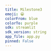 ```yaml
---
title: Milestone3
emoji: 😁
colorFrom: blue
colorTo: purple
sdk: streamlit
sdk_version: string
app_file: app.py
pinned: False
---
```

